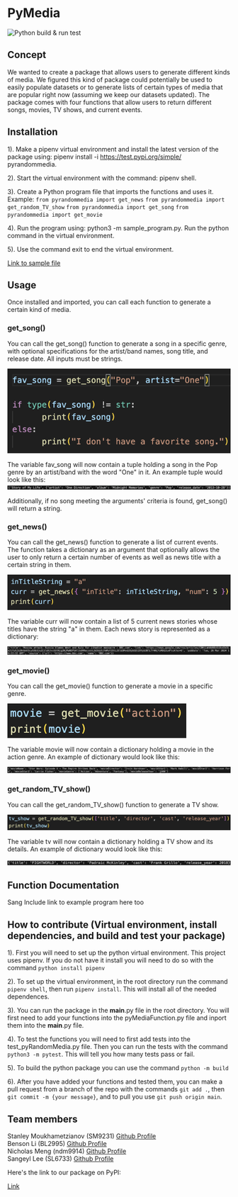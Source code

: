 # PyMedia

![Python build & run test](https://github.com/software-students-spring2024/3-python-package-exercise-team-kiwi/actions/workflows/build.yaml/badge.svg)

## Concept
We wanted to create a package that allows users to generate different kinds of media. We figured this kind of package could potentially be used to easily populate datasets or to generate lists of certain types of media that are popular right now (assuming we keep our datasets updated). The package comes with four functions that allow users to return different songs, movies, TV shows, and current events. 

## Installation

1). Make a pipenv virtual environment and install the latest version of the package using: pipenv install -i https://test.pypi.org/simple/ pyrandommedia.

2). Start the virtual environment with the command: pipenv shell.

3). Create a Python program file that imports the functions and uses it.
Example:
`from pyrandommedia import get_news`
`from pyrandommedia import get_random_TV_show`
`from pyrandommedia import get_song`
`from pyrandommedia import get_movie`

4). Run the program using: python3 -m sample_program.py. Run the python command in the virtual environment.

5). Use the command exit to end the virtual environment.

[Link to sample file](https://github.com/software-students-spring2024/3-python-package-exercise-team-kiwi/blob/main/sample_program.py)


## Usage
Once installed and imported, you can call each function to generate a certain kind of media.

### get_song()
You can call the get_song() function to generate a song in a specific genre, with optional specifications for the artist/band names, song title, and release date. All inputs must be strings. 

![get_song() example](./images/song_example.png)

The variable fav_song will now contain a tuple holding a song in the Pop genre by an artist/band with the word "One" in it. An example tuple would look like this: 
![song output](./images/song_output.png)

Additionally, if no song meeting the arguments' criteria is found, get_song() will return a string. 

### get_news()

You can call the get_news() function to generate a list of current events. The function takes a dictionary as an argument that optionally allows the user to only return a certain number of events as well as news title with a certain string in them. 

![get_news() example](./images/news_example.png)

The variable curr will now contain a list of 5 current news stories whose titles have the string "a" in them. Each news story is represented as a dictionary:

![news story output](./images/news_output.png)

### get_movie()

You can call the get_movie() function to generate a movie in a specific genre. 

![get_movie() example](./images/movie_example.png)

The variable movie will now contain a dictionary holding a movie in the action genre. An example of dictionary would look like this:

![movie output](./images/movie_output.png)

### get_random_TV_show()

You can call the get_random_TV_show() function to generate a TV show.

![get_random_TV_show() example](./images/tv_example.png)

The variable tv will now contain a dictionary holding a TV show and its details. An example of dictionary would look like this:

![tv output](./images/tv_output.png)

## Function Documentation
Sang
Include link to example program here too

## How to contribute (Virtual environment, install dependencies, and build and test your package)

1). First you will need to set up the python virtual environment. This project uses pipenv. If you do not have it install you will need to do so with the command `python install pipenv`

2). To set up the virtual environment, in the root directory run the command `pipenv shell`, then run `pipenv install`. This will install all of the needed dependences.

3). You can run the package in the __main__.py file in the root directory. You will first need to add your functions into the pyMediaFunction.py file and inport them into the __main__.py file. 

4). To test the functions you will need to first add tests into the test_pyRandomMedia.py file. Then you can run the tests with the command `python3 -m pytest`. This will tell you how many tests pass or fail. 

5). To build the python package you can use the command `python -m build`

6). After you have added your functions and tested them, you can make a pull request from a branch of the repo with the commands `git add .`, then `git commit -m {your message}`, and to pull you use `git push origin main`. 

## Team members

Stanley Moukhametzianov (SM9231) [Github Profile](https://github.com/Stanley-Moukhametzianov)
<br>
Benson Li (BL2995) [Github Profile](https://github.com/bensonnli)
<br>
Nicholas Meng (ndm9914) [Github Profile](https://github.com/Nmeng01)
<br>
Sangeyl Lee (SL6733) [Github Profile](https://github.com/S2ang) 

Here's the link to our package on PyPI:


[Link](https://test.pypi.org/project/pyrandommedia/)



